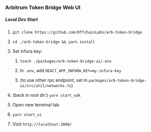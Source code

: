 ### Arbitrum Token Bridge Web UI


##### Local Dev Start 

1. `git clone https://github.com/OffchainLabs/arb-token-bridge`

1. `cd ./arb-token-bridge && yarn install`

1. Set infura key:

    1. `touch ./packages/arb-token-bridge-ui/.env`

    1. In `.env`, add `REACT_APP_INFURA_KEY=my-infura-key`

    1.  (to use other rpc endpoint, set in `packages/arb-token-bridge-ui/src/util/networks.ts`)

1. (back in root dir:) `yarn start_sdk`

1. Open new terminal tab

1. `yarn start_ui`

1. Visit `http://localhost:3000/`

